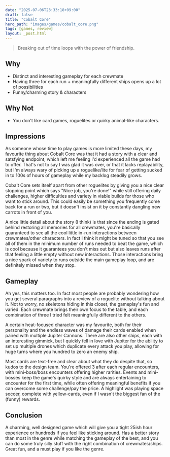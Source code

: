 ```yaml
---
date: "2025-07-06T23:33:18+09:00"
draft: false
title: "Cobalt Core"
hero_path: "images/games/cobalt_core.png"
tags: [games, review]
layout: _post.html
---
```


> Breaking out of time loops with the power of friendship.

## Why

- Distinct and interesting gameplay for each crewmate
- Having three for each run + meaningfully different ships opens up a lot of possibilities
- Funny/charming story & characters

## Why Not

- You don't like card games, roguelites or quirky animal-like characters.

## Impressions

As someone whose time to play games is more limited these days, my favourite thing about Cobalt Core was that it had a story with a clear and satsfying endpoint; which left me feeling I'd experienced all the game had to offer. That's not to say I was glad it was over, or that it lacks replayability, but I'm always wary of picking up a roguelike/lite for fear of getting sucked in to 100s of hours of gameplay while my backlog steadily grows.

Cobalt Core sets itself apart from other roguelites by giving you a nice clear stopping point which says "Nice job, you're done!" while still offering daily challenges, higher difficulties and variety in viable builds for those who want to stick around. This could easily be something you frequently come back for a run or two, but it doesn't insist on it by constantly dangling new carrots in front of you.

A nice little detail about the story (I think) is that since the ending is gated behind restoring all memories for all crewmates, you're basically guaranteed to see all the cool little in-run interactions between crewmates/other characters. In fact I think it might be tuned so that you see all of them in the minimum number of runs needed to beat the game, which is cool because it guarantees you don't miss out but also leaves runs after that feeling a little empty without new interactions. Those interactions bring a nice spark of variety to runs outside the main gameplay loop, and are definitely missed when they stop.

## Gameplay

Ah yes, this matters too. In fact most people are probably wondering how you get several paragraphs into a review of a roguelite without talking about it. Not to worry, no skeletons hiding in this closet, the gameplay's fun and varied. Each crewmate brings their own focus to the table, and each combination of three I tried felt meaningfully different to the others.

A certain heat-focused character was my favourite, both for their personality and the endless waves of damage their cards enabled when paired with multiple Jupiter Cannons. There are also other ships, each with an interesting gimmick, but I quickly fell in love with Jupiter for the ability to set up multiple drones which duplicate every attack you play, allowing for huge turns where you hundred to zero an enemy ship.

Most cards are text-free and clear about what they do despite that, so kudos to the design team. You're offered 3 after each regular encounters, with mini-boss/boss encounters offering higher rarities. Events and mini-bosses keep the game's quirky style and are always entertaining to encounter for the first time, while often offering meaningful benefits if you can overcome some challenge/pay the price. A highlight was playing space soccer, complete with yellow-cards, even if I wasn't the biggest fan of the (funny) rewards.

## Conclusion

A charming, well designed game which will give you a tight 25ish hour experience or hundreds if you feel like sticking around. Has a better story than most in the genre while matching the gameplay of the best, and you can do some truly silly stuff with the right combination of crewmates/ships. Great fun, and a must play if you like the genre.

